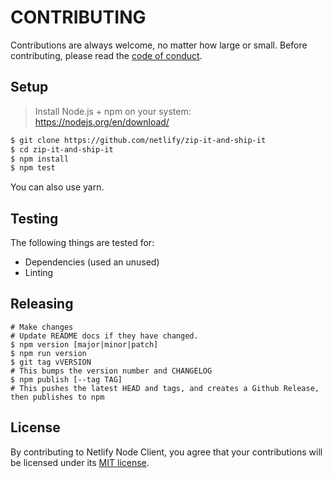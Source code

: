 # CONTRIBUTING

Contributions are always welcome, no matter how large or small. Before contributing, please read the
[code of conduct](CODE_OF_CONDUCT.md).

## Setup

> Install Node.js + npm on your system: https://nodejs.org/en/download/

```sh
$ git clone https://github.com/netlify/zip-it-and-ship-it
$ cd zip-it-and-ship-it
$ npm install
$ npm test
```

You can also use yarn.

## Testing

The following things are tested for:

- Dependencies (used an unused)
- Linting

## Releasing

```console
# Make changes
# Update README docs if they have changed.
$ npm version [major|minor|patch]
$ npm run version
$ git tag vVERSION
# This bumps the version number and CHANGELOG
$ npm publish [--tag TAG]
# This pushes the latest HEAD and tags, and creates a Github Release, then publishes to npm
```

## License

By contributing to Netlify Node Client, you agree that your contributions will be licensed under its
[MIT license](LICENSE).
